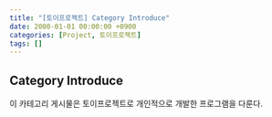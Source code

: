 ```yaml
---
title: "[토이프로젝트] Category Introduce"
date: 2000-01-01 00:00:00 +0900
categories: [Project, 토이프로젝트]
tags: []
---
```


## Category Introduce

이 카테고리 게시물은 토이프로젝트로 개인적으로 개발한 프로그램을 다룬다.